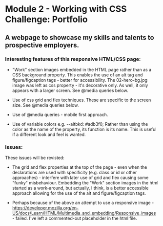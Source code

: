 # Module 2 - Working with CSS Challenge: Portfolio

## A webpage to showcase my skills and talents to prospective employers.

### Interesting features of this responsive HTML/CSS page:

* "Work" section images embedded in the HTML page rather than as a CSS background property. This enables the use of an alt tag and figure/figcaption tags - better for accessibility. The 02-hero-bg.jpg image was left as css property - it's decorative only. As well, it only appears with a larger screen. See @media queries below.
  
* Use of css grid and flex techniques. These are specific to the screen size.  See @media queries below.

* Use of @media queries - mobile first approach.

* Use of variable colors e.g. --altbkd: #adb3f0; Rather than using the color as the name of the property, its function is its name. This is useful if a different look and feel is wanted.
  
### Issues:

These issues will be revisted:

* The grid and flex properties at the top of the page - even when the declarations are used with specificity (e.g. class or id or other approaches) - interfere with later use of grid and flex causing some "funky" misbehaviour. Embedding the "Work" section images in the html started as a work-around, but actually, I think, is a better accessible approach allowing for the use of the alt and figure/figcaption tags.
  
* Perhaps because of the above an attempt to use a responsive image - https://developer.mozilla.org/en-US/docs/Learn/HTML/Multimedia_and_embedding/Responsive_images - failed. I've left a commented-out placeholder in the html file.


